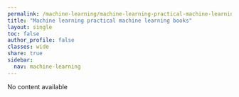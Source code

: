 ```yaml
---
permalink: /machine-learning/machine-learning-practical-machine-learning-books/
title: "Machine learning practical machine learning books"
layout: single
toc: false
author_profile: false
classes: wide
share: true
sidebar:
  nav: machine-learning
---
```


No content available